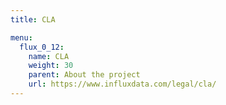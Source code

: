```yaml
---
title: CLA

menu:
  flux_0_12:
    name: CLA
    weight: 30
    parent: About the project
    url: https://www.influxdata.com/legal/cla/
---
```

